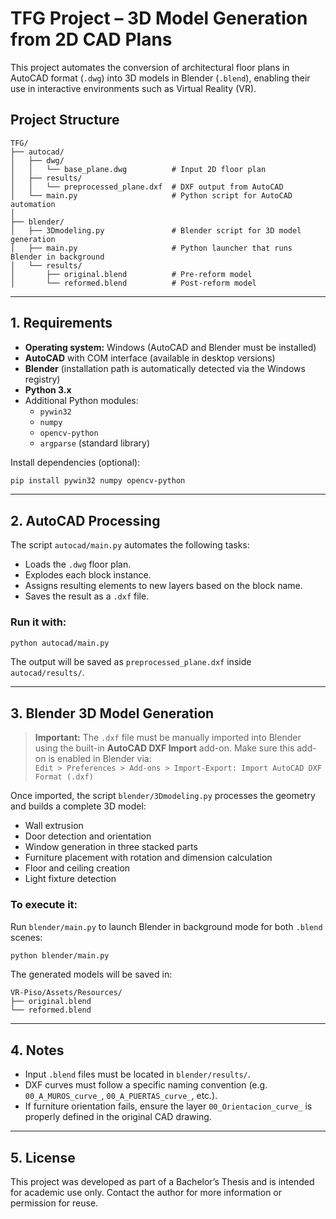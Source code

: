 # TFG Project – 3D Model Generation from 2D CAD Plans

This project automates the conversion of architectural floor plans in AutoCAD format (`.dwg`) into 3D models in Blender (`.blend`), enabling their use in interactive environments such as Virtual Reality (VR).

## Project Structure

```
TFG/
├── autocad/
│   ├── dwg/
│   │   └── base_plane.dwg          # Input 2D floor plan
│   ├── results/
│   │   └── preprocessed_plane.dxf  # DXF output from AutoCAD
│   └── main.py                     # Python script for AutoCAD automation
│
├── blender/
│   ├── 3Dmodeling.py               # Blender script for 3D model generation
│   ├── main.py                     # Python launcher that runs Blender in background
│   └── results/
│       ├── original.blend          # Pre-reform model
│       └── reformed.blend          # Post-reform model
```

---

## 1. Requirements

- **Operating system:** Windows (AutoCAD and Blender must be installed)
- **AutoCAD** with COM interface (available in desktop versions)
- **Blender** (installation path is automatically detected via the Windows registry)
- **Python 3.x**
- Additional Python modules:
  - `pywin32`
  - `numpy`
  - `opencv-python`
  - `argparse` (standard library)

Install dependencies (optional):

```bash
pip install pywin32 numpy opencv-python
```

---

## 2. AutoCAD Processing

The script `autocad/main.py` automates the following tasks:

- Loads the `.dwg` floor plan.
- Explodes each block instance.
- Assigns resulting elements to new layers based on the block name.
- Saves the result as a `.dxf` file.

### Run it with:

```bash
python autocad/main.py
```

The output will be saved as `preprocessed_plane.dxf` inside `autocad/results/`.

---

## 3. Blender 3D Model Generation

> **Important:** The `.dxf` file must be manually imported into Blender using the built-in **AutoCAD DXF Import** add-on. Make sure this add-on is enabled in Blender via:  
> `Edit > Preferences > Add-ons > Import-Export: Import AutoCAD DXF Format (.dxf)`

Once imported, the script `blender/3Dmodeling.py` processes the geometry and builds a complete 3D model:

- Wall extrusion
- Door detection and orientation
- Window generation in three stacked parts
- Furniture placement with rotation and dimension calculation
- Floor and ceiling creation
- Light fixture detection

### To execute it:

Run `blender/main.py` to launch Blender in background mode for both `.blend` scenes:

```bash
python blender/main.py
```

The generated models will be saved in:

```
VR-Piso/Assets/Resources/
├── original.blend
└── reformed.blend
```

---

## 4. Notes

- Input `.blend` files must be located in `blender/results/`.
- DXF curves must follow a specific naming convention (e.g. `00_A_MUROS_curve_`, `00_A_PUERTAS_curve_`, etc.).
- If furniture orientation fails, ensure the layer `00_Orientacion_curve_` is properly defined in the original CAD drawing.

---

## 5. License

This project was developed as part of a Bachelor’s Thesis and is intended for academic use only. Contact the author for more information or permission for reuse.

